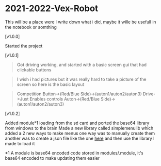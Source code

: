 # 2021-2022-Vex-Robot

This will be a place were I write down what i did, maybe it wille be usefull in the notebook or somthing

[v1.0.0]

Started the project

[v1.0.1]

> Got driving working, and started with a basic screen gui that had clickable buttons

> I wish i had pictures but it was really hard to take a picture of the screen so here is the basic layout

> Competition Button->(Red/Blue Side)->(auton1/auton2/auton3)
> Drive->Just Enables controls
> Auton->(Red/Blue Side)->(auton1/auton2/auton3)


[v1.0.2]

Added module*1 loading from the sd card and ported the base64 library from windows to the brain
Made a new library called simplemenulib which added a 2 new ways to make menus one way was to manually create them another was to create a json file like the one [here](https://github.com/DylanBruner/2021-2022-Vex-Robot/blob/log/menu.json) and then use the library I made to load it





*1 A module is base64 encoded code stored in modules/<modulename>.module, it's base64 encoded to make updating them easier
